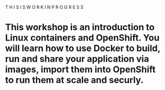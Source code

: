  T H I S  I S   W O R K    I N   P R O G R E S S 

# This workshop is an introduction to Linux containers and OpenShift.  You will learn how to use Docker to build, run and share your application via images, import them into OpenShift to run them at scale and securly.

